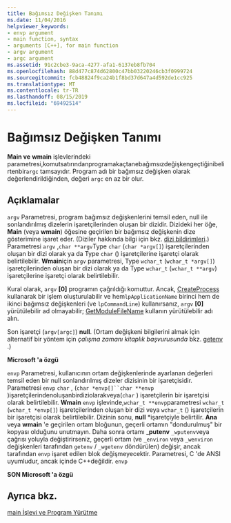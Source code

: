 ```yaml
---
title: Bağımsız Değişken Tanımı
ms.date: 11/04/2016
helpviewer_keywords:
- envp argument
- main function, syntax
- arguments [C++], for main function
- argv argument
- argc argument
ms.assetid: 91c2cbe3-9aca-4277-afa1-6137eb8fb704
ms.openlocfilehash: 88d477c874d62800c47bb03220246cb3f0999724
ms.sourcegitcommit: fcb48824f9ca24b1f8bd37d647a4d592de1cc925
ms.translationtype: MT
ms.contentlocale: tr-TR
ms.lasthandoff: 08/15/2019
ms.locfileid: "69492514"
---
```

# <a name="argument-description"></a>Bağımsız Değişken Tanımı

**Main ve** **wmain** işlevlerindeki parametresi,komutsatırındanprogramakaçtanebağımsızdeğişkengeçtiğinibelirtenbir`argc` tamsayıdır. Program adı bir bağımsız değişken olarak değerlendirildiğinden, değeri `argc` en az bir olur.

## <a name="remarks"></a>Açıklamalar

`argv` Parametresi, program bağımsız değişkenlerini temsil eden, null ile sonlandırılmış dizelerin işaretçilerinden oluşan bir dizidir. Dizideki her öğe, **Main** (veya **wmain**) öğesine geçirilen bir bağımsız değişkenin dize gösterimine işaret eder. (Diziler hakkında bilgi için bkz. [dizi bildirimleri](../c-language/array-declarations.md).) Parametresi `argv` ,`char **argv`Type `char` (`char *argv[]`) işaretçilerinden oluşan bir dizi olarak ya da Type `char` () işaretçilerine işaretçi olarak belirtilebilir. **Wmain**için `argv` parametresi, Type `wchar_t` (`wchar_t *argv[]`) işaretçilerinden oluşan bir dizi olarak ya da Type `wchar_t` (`wchar_t **argv`) işaretçilerine işaretçi olarak belirtilebilir.

Kural olarak, `argv` **[0]** programın çağrıldığı komuttur.  Ancak, [CreateProcess](/windows/win32/api/processthreadsapi/nf-processthreadsapi-createprocessw) kullanarak bir işlem oluşturulabilir ve hem`lpApplicationName` birinci hem de ikinci bağımsız değişkenleri (ve `lpCommandLine`) kullanırsanız, `argv` **[0]** yürütülebilir ad olmayabilir; [GetModuleFileName](/windows/win32/api/libloaderapi/nf-libloaderapi-getmodulefilenamew) kullanın yürütülebilir adı alın.

Son işaretçi (`argv[argc]`) **null**. (Ortam değişkeni bilgilerini almak için alternatif bir yöntem için *çalışma zamanı kitaplık başvurusunda* bkz. [getenv](../c-runtime-library/reference/getenv-wgetenv.md) .)

**Microsoft 'a özgü**

`envp` Parametresi, kullanıcının ortam değişkenlerinde ayarlanan değerleri temsil eden bir null sonlandırılmış dizeler dizisinin bir işaretçisidir. Parametresi `envp` `char` , (`char *envp[]``char **envp` )işaretçilerindenoluşanbirdiziolarakveya(`char` ) işaretçilerin bir işaretçisi olarak belirtilebilir. **Wmain** `envp` işlevinde,`wchar_t **envp`parametresi `wchar_t` (`wchar_t *envp[]`) işaretçilerinden oluşan bir dizi veya `wchar_t` () işaretçilerin bir işaretçisi olarak belirtilebilir. Dizinin sonu, **null** \*işaretçiyle belirtilir. **Ana** veya **wmain** 'e geçirilen ortam bloğunun, geçerli ortamın "dondurulmuş" bir kopyası olduğunu unutmayın. Daha sonra ortamı _**putenv** `_wputenv`veya çağrısı yoluyla değiştirirseniz, geçerli ortam (ve `_environ` veya `_wenviron` değişkenleri tarafından `getenv` / `_wgetenv` döndürülen) değişir, ancak tarafından `envp` işaret edilen blok değişmeyecektir. Parametresi, C 'de ANSI uyumludur, ancak içinde C++değildir. `envp`

**SON Microsoft 'a özgü**

## <a name="see-also"></a>Ayrıca bkz.

[main İşlevi ve Program Yürütme](../c-language/main-function-and-program-execution.md)
